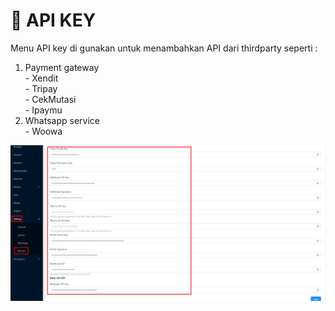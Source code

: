 # 🔗 API KEY

Menu API key di gunakan untuk menambahkan API dari thirdparty seperti :&#x20;

1. Payment gateway\
   \- Xendit\
   \- Tripay\
   \- CekMutasi\
   \- Ipaymu
2. Whatsapp service\
   \- Woowa

![](<../../.gitbook/assets/image (61).png>)
